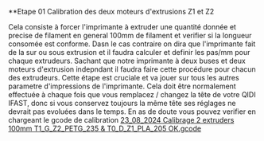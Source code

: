 **Etape 01 Calibration des deux moteurs d'extrusions Z1 et Z2

Cela consiste à forcer l'imprimante à extruder une quantité donnée et precise de filament en general 100mm de filament et verifier si la longueur consomée est conforme. Dasn le cas contraire on dira que l'imprimante fait de la sur ou sous extrusion et il faudra calculer et definir les pas/mm pour chaque extrudeurs. Sachant que notre imprimante à deux buses et deux moteurs d'extrusion indepndant il faudra faire cette procédure pour chacun des extrudeurs. Cette étape est cruciale et va jouer sur tous les autres parametre d'impressions de l'imprimante. Cela doit être normalement effectuée à chaque fois que vous remplacez / changez la tête de votre QIDI IFAST, donc si vous conservez toujours la même tête ses réglages ne devrait pas evoluées dans le temps. En as de doute vous pouvez verifier en chargeant le gcode de calibration [23_08_2024 Calibrage 2 extruders 100mm T1_G_Z2_PETG_235 & T0_D_Z1_PLA_205 OK.gcode](https://github.com/sudtek/IMPRIMANTES_3D/blob/main/QIDI/IFAST/CALIBRATION/Etape%2001/23_08_2024%20Calibrage%202%20extruders%20100mm%20T1_G_Z2_PETG_235%20%26%20T0_D_Z1_PLA_205%20OK.gcode)


